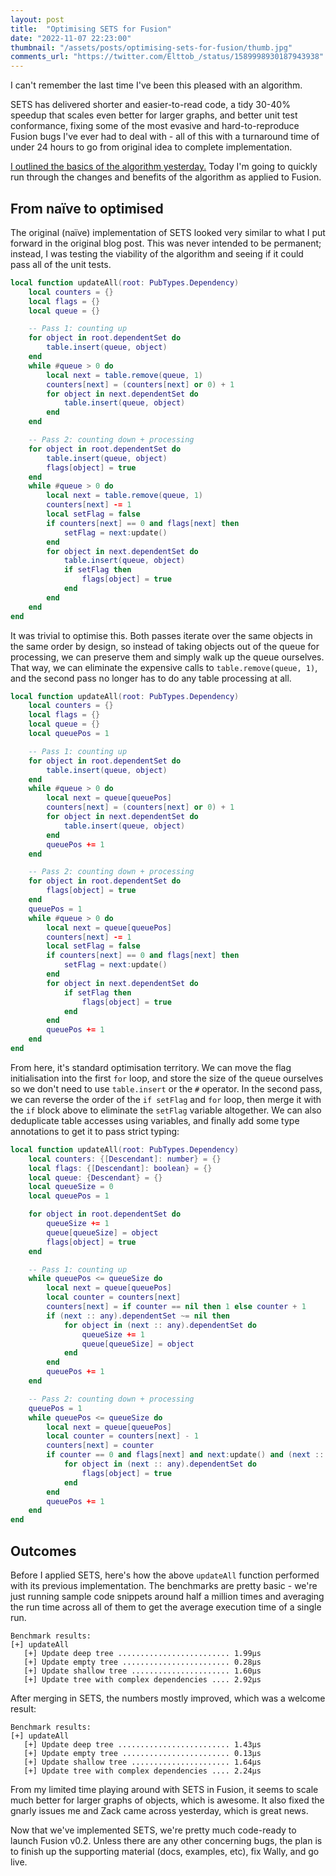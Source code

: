 ```yaml
---
layout: post
title:  "Optimising SETS for Fusion"
date: "2022-11-07 22:23:00"
thumbnail: "/assets/posts/optimising-sets-for-fusion/thumb.jpg"
comments_url: "https://twitter.com/Elttob_/status/1589998930187943938"
---
```


I can't remember the last time I've been this pleased with an algorithm. 

SETS has delivered shorter and easier-to-read code, a tidy 30-40% speedup that
scales even better for larger graphs, and better unit test conformance, fixing
some of the most evasive and hard-to-reproduce Fusion bugs I've ever had to deal
with - all of this with a turnaround time of under 24 hours to go from original
idea to complete implementation.

[I outlined the basics of the algorithm yesterday.](/2022/11/07/sets-efficient-topological-search.html)
Today I'm going to quickly run through the changes and benefits of the algorithm
as applied to Fusion.

## From naïve to optimised

The original (naïve) implementation of SETS looked very similar to what I put
forward in the original blog post. This was never intended to be permanent;
instead, I was testing the viability of the algorithm and seeing if it could
pass all of the unit tests.

```lua
local function updateAll(root: PubTypes.Dependency)
	local counters = {}
	local flags = {}
	local queue = {}

	-- Pass 1: counting up
	for object in root.dependentSet do
		table.insert(queue, object)
	end
	while #queue > 0 do
		local next = table.remove(queue, 1)
		counters[next] = (counters[next] or 0) + 1
		for object in next.dependentSet do
			table.insert(queue, object)
		end
	end

	-- Pass 2: counting down + processing
	for object in root.dependentSet do
		table.insert(queue, object)
		flags[object] = true
	end
	while #queue > 0 do
		local next = table.remove(queue, 1)
		counters[next] -= 1
		local setFlag = false
		if counters[next] == 0 and flags[next] then
			setFlag = next:update()
		end
		for object in next.dependentSet do
			table.insert(queue, object)
			if setFlag then
				flags[object] = true
			end
		end
	end
end
```

It was trivial to optimise this. Both passes iterate over the same objects in
the same order by design, so instead of taking objects out of the queue for
processing, we can preserve them and simply walk up the queue ourselves. That
way, we can eliminate the expensive calls to `table.remove(queue, 1)`, and the
second pass no longer has to do any table processing at all.

```lua
local function updateAll(root: PubTypes.Dependency)
	local counters = {}
	local flags = {}
	local queue = {}
    local queuePos = 1

	-- Pass 1: counting up
	for object in root.dependentSet do
		table.insert(queue, object)
	end
	while #queue > 0 do
		local next = queue[queuePos]
		counters[next] = (counters[next] or 0) + 1
		for object in next.dependentSet do
			table.insert(queue, object)
		end
        queuePos += 1
	end

	-- Pass 2: counting down + processing
	for object in root.dependentSet do
		flags[object] = true
	end
    queuePos = 1
	while #queue > 0 do
		local next = queue[queuePos]
		counters[next] -= 1
		local setFlag = false
		if counters[next] == 0 and flags[next] then
			setFlag = next:update()
		end
		for object in next.dependentSet do
			if setFlag then
				flags[object] = true
			end
		end
        queuePos += 1
	end
end
```

From here, it's standard optimisation territory. We can move the flag
initialisation into the first `for` loop, and store the size of the queue
ourselves so we don't need to use `table.insert` or the `#` operator. In the
second pass, we can reverse the order of the `if setFlag` and `for` loop, then
merge it with the `if` block above to eliminate the `setFlag` variable
altogether. We can also deduplicate table accesses using variables, and finally
add some type annotations to get it to pass strict typing:

```lua
local function updateAll(root: PubTypes.Dependency)
	local counters: {[Descendant]: number} = {}
	local flags: {[Descendant]: boolean} = {}
	local queue: {Descendant} = {}
	local queueSize = 0
	local queuePos = 1

	for object in root.dependentSet do
		queueSize += 1
		queue[queueSize] = object
		flags[object] = true
	end

	-- Pass 1: counting up
	while queuePos <= queueSize do
		local next = queue[queuePos]
		local counter = counters[next]
		counters[next] = if counter == nil then 1 else counter + 1
		if (next :: any).dependentSet ~= nil then
			for object in (next :: any).dependentSet do
				queueSize += 1
				queue[queueSize] = object
			end
		end
		queuePos += 1
	end

	-- Pass 2: counting down + processing
	queuePos = 1
	while queuePos <= queueSize do
		local next = queue[queuePos]
		local counter = counters[next] - 1
		counters[next] = counter
		if counter == 0 and flags[next] and next:update() and (next :: any).dependentSet ~= nil then
			for object in (next :: any).dependentSet do
				flags[object] = true
			end
		end
		queuePos += 1
	end
end
```

## Outcomes

Before I applied SETS, here's how the above `updateAll` function performed with
its previous implementation. The benchmarks are pretty basic - we're just
running sample code snippets around half a million times and averaging the run
time across all of them to get the average execution time of a single run.

```
Benchmark results:
[+] updateAll
   [+] Update deep tree ......................... 1.99μs
   [+] Update empty tree ........................ 0.28μs
   [+] Update shallow tree ...................... 1.60μs
   [+] Update tree with complex dependencies .... 2.92μs
```

After merging in SETS, the numbers mostly improved, which was a welcome result:

```
Benchmark results:
[+] updateAll
   [+] Update deep tree ......................... 1.43μs
   [+] Update empty tree ........................ 0.13μs
   [+] Update shallow tree ...................... 1.64μs
   [+] Update tree with complex dependencies .... 2.24μs
```

From my limited time playing around with SETS in Fusion, it seems to scale much
better for larger graphs of objects, which is awesome. It also fixed the gnarly
issues me and Zack came across yesterday, which is great news.

Now that we've implemented SETS, we're pretty much code-ready to launch Fusion
v0.2. Unless there are any other concerning bugs, the plan is to finish up the
supporting material (docs, examples, etc), fix Wally, and go live.